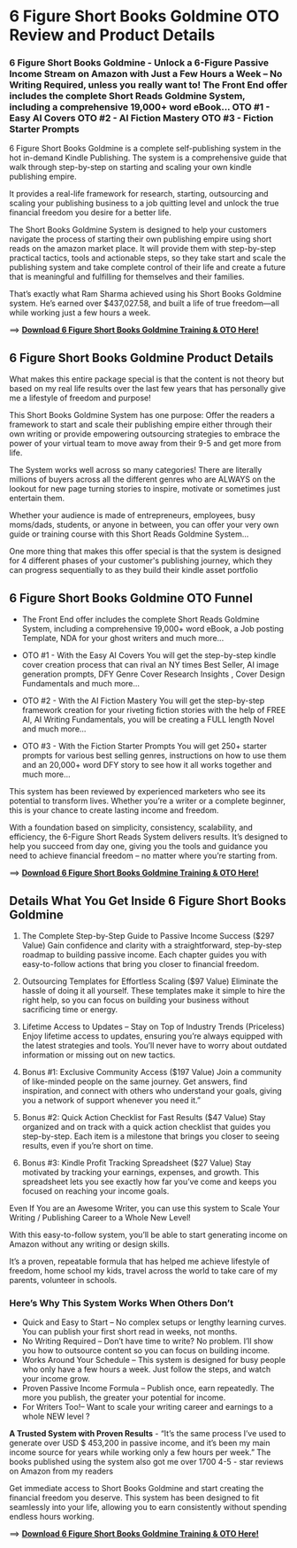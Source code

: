# 6 Figure Short Books Goldmine OTO Review and Product Details

### 6 Figure Short Books Goldmine - Unlock a 6-Figure Passive Income Stream on Amazon with Just a Few Hours a Week – No Writing Required, unless you really want to! The Front End offer includes the complete Short Reads Goldmine System, including a comprehensive 19,000+ word eBook... OTO #1 - Easy AI Covers OTO #2 - AI Fiction Mastery OTO #3 - Fiction Starter Prompts

6 Figure Short Books Goldmine is a complete self-publishing system in the hot in-demand Kindle Publishing. The system is a comprehensive guide that walk through step-by-step on starting and scaling your own kindle publishing empire.

It provides a real-life framework for research, starting, outsourcing and scaling your publishing business to a job quitting level and unlock the true financial freedom you desire for a better life.

The Short Books Goldmine System is designed to help your customers navigate the process of starting their own publishing empire using short reads on the amazon market place. It will provide them with step-by-step practical tactics, tools and actionable steps, so they take start and scale the publishing system and take complete control of their life and create a future that is meaningful and fulfilling for themselves and their families.

That’s exactly what Ram Sharma achieved using his Short Books Goldmine system. He’s earned over $437,027.58, and built a life of true freedom—all while working just a few hours a week.

==> [**Download 6 Figure Short Books Goldmine Training & OTO Here!**](https://warriorplus.com/o2/a/wtzfsvp/0)



## 6 Figure Short Books Goldmine Product Details

What makes this entire package special is that the content is not theory but based on my real life results over the last few years that has personally give me a lifestyle of freedom and purpose!

This Short Books Goldmine System has one purpose: Offer the readers a framework to start and scale their publishing empire either through their own writing or provide empowering outsourcing strategies to embrace the power of your virtual team to move away from their 9-5 and get more from life.

The System works well across so many categories! There are literally millions of buyers across all the different genres who are ALWAYS on the lookout for new page turning stories to inspire, motivate or sometimes just entertain them.

Whether your audience is made of entrepreneurs, employees, busy moms/dads, students, or anyone in between, you can offer your very own guide or training course with this Short Reads Goldmine System…

One more thing that makes this offer special is that the system is designed for 4 different phases of your customer's publishing journey, which they can progress sequentially to as they build their kindle asset portfolio

## 6 Figure Short Books Goldmine OTO Funnel

- The Front End offer includes the complete Short Reads Goldmine System, including a comprehensive 19,000+ word eBook, a Job posting Template, NDA for your ghost writers and much more... 

- OTO #1 - With the Easy AI Covers You will get the step-by-step kindle cover creation process that can rival an NY times Best Seller, AI image generation prompts, DFY Genre Cover Research Insights , Cover Design Fundamentals and much more...

- OTO #2 - With the AI Fiction Mastery You will get the step-by-step framework creation for your riveting fiction stories with the help of FREE AI, AI Writing Fundamentals, you will be creating a FULL length Novel and much more...

- OTO #3 - With the Fiction Starter Prompts You will get 250+ starter prompts for various best selling genres, instructions on how to use them and an 20,000+ word DFY story to see how it all works together and much more...

This system has been reviewed by experienced marketers who see its potential to transform lives. Whether you’re a writer or a complete beginner, this is your chance to create lasting income and freedom.

With a foundation based on simplicity, consistency, scalability, and efficiency, the 6-Figure Short Reads System delivers results. It’s designed to help you succeed from day one, giving you the tools and guidance you need to achieve financial freedom – no matter where you’re starting from.

==> [**Download 6 Figure Short Books Goldmine Training & OTO Here!**](https://warriorplus.com/o2/a/wtzfsvp/0)


## Details What You Get Inside 6 Figure Short Books Goldmine

01. The Complete Step-by-Step Guide to Passive Income Success ($297 Value)
Gain confidence and clarity with a straightforward, step-by-step roadmap to building passive income. Each chapter guides you with easy-to-follow actions that bring you closer to financial freedom.

02. Outsourcing Templates for Effortless Scaling ($97 Value)
Eliminate the hassle of doing it all yourself. These templates make it simple to hire the right help, so you can focus on building your business without sacrificing time or energy.

03. Lifetime Access to Updates – Stay on Top of Industry Trends (Priceless)
Enjoy lifetime access to updates, ensuring you’re always equipped with the latest strategies and tools. You’ll never have to worry about outdated information or missing out on new tactics.

04. Bonus #1: Exclusive Community Access ($197 Value)
Join a community of like-minded people on the same journey. Get answers, find inspiration, and connect with others who understand your goals, giving you a network of support whenever you need it.”

05. Bonus #2: Quick Action Checklist for Fast Results ($47 Value)
Stay organized and on track with a quick action checklist that guides you step-by-step. Each item is a milestone that brings you closer to seeing results, even if you’re short on time.

06. Bonus #3: Kindle Profit Tracking Spreadsheet ($27 Value)
Stay motivated by tracking your earnings, expenses, and growth. This spreadsheet lets you see exactly how far you’ve come and keeps you focused on reaching your income goals.

Even If You are an Awesome Writer, you can use this system to Scale Your Writing / Publishing Career to a Whole New Level!

With this easy-to-follow system, you’ll be able to start generating income on Amazon without any writing or design skills.

It’s a proven, repeatable formula that has helped me achieve lifestyle of freedom, home school my kids, travel across the world to take care of my parents, volunteer in schools.

### Here’s Why This System Works When Others Don’t

- Quick and Easy to Start – No complex setups or lengthy learning curves. You can publish your first short read in weeks, not months.
- No Writing Required – Don’t have time to write? No problem. I’ll show you how to outsource content so you can focus on building income.
- Works Around Your Schedule – This system is designed for busy people who only have a few hours a week. Just follow the steps, and watch your income grow.
- Proven Passive Income Formula – Publish once, earn repeatedly. The more you publish, the greater your potential for income.
- For Writers Too!– Want to scale your writing career and earnings to a whole NEW level ?

**A Trusted System with Proven Results** - “It’s the same process I’ve used to generate over USD $ 453,200 in passive income, and it’s been my main income source for years while working only a few hours per week.” The books published using the system also got me over 1700 4-5 - star reviews on Amazon from my readers

Get immediate access to Short Books Goldmine and start creating the financial freedom you deserve. This system has been designed to fit seamlessly into your life, allowing you to earn consistently without spending endless hours working.

==> [**Download 6 Figure Short Books Goldmine Training & OTO Here!**](https://warriorplus.com/o2/a/wtzfsvp/0)








